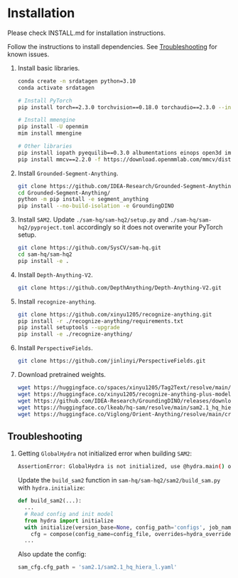 # Installation

Please check INSTALL.md for installation instructions.

Follow the instructions to install dependencies. See [Troubleshooting](#troubleshooting) for known issues.

1. Install basic libraries.

    ```sh
    conda create -n srdatagen python=3.10
    conda activate srdatagen

    # Install PyTorch
    pip install torch==2.3.0 torchvision==0.18.0 torchaudio==2.3.0 --index-url https://download.pytorch.org/whl/cu121

    # Install mmengine
    pip install -U openmim
    mim install mmengine

    # Other libraries
    pip install iopath pyequilib==0.3.0 albumentations einops open3d imageio yacs transforms3d
    pip install mmcv==2.2.0 -f https://download.openmmlab.com/mmcv/dist/cu121/torch2.3/index.html
    ```

2. Install `Grounded-Segment-Anything`.

    ```sh
    git clone https://github.com/IDEA-Research/Grounded-Segment-Anything.git
    cd Grounded-Segment-Anything/
    python -m pip install -e segment_anything
    pip install --no-build-isolation -e GroundingDINO
    ```

3. Install `SAM2`. Update `./sam-hq/sam-hq2/setup.py` and `./sam-hq/sam-hq2/pyproject.toml` accordingly so it does not overwrite your PyTorch setup.

    ```sh
    git clone https://github.com/SysCV/sam-hq.git
    cd sam-hq/sam-hq2
    pip install -e .
    ```

4. Install `Depth-Anything-V2`.

    ```sh
    git clone https://github.com/DepthAnything/Depth-Anything-V2.git
    ```

5. Install `recognize-anything`.

    ```sh
    git clone https://github.com/xinyu1205/recognize-anything.git
    pip install -r ./recognize-anything/requirements.txt
    pip install setuptools --upgrade
    pip install -e ./recognize-anything/
    ```

6. Install `PerspectiveFields`.

    ```sh
    git clone https://github.com/jinlinyi/PerspectiveFields.git
    ```

7. Download pretrained weights.

    ```sh
    wget https://huggingface.co/spaces/xinyu1205/Tag2Text/resolve/main/ram_swin_large_14m.pth -P pretrained_weights
    wget https://huggingface.co/xinyu1205/recognize-anything-plus-model/resolve/main/ram_plus_swin_large_14m.pth -P pretrained_weights
    wget https://github.com/IDEA-Research/GroundingDINO/releases/download/v0.1.0-alpha/groundingdino_swint_ogc.pth -P pretrained_weights
    wget https://huggingface.co/lkeab/hq-sam/resolve/main/sam2.1_hq_hiera_large.pt -P pretrained_weights
    wget https://huggingface.co/Viglong/Orient-Anything/resolve/main/croplargeEX2/dino_weight.pt -P pretrained_weights
    ```

## Troubleshooting

1. Getting `GlobalHydra` not initialized error when building `SAM2`:

    ```sh
    AssertionError: GlobalHydra is not initialized, use @hydra.main() or call one of the hydra initialization methods first
    ```

    Update the `build_sam2` function in `sam-hq/sam-hq2/sam2/build_sam.py` with `hydra.initialize`:

    ```py
    def build_sam2(...):
      ...
      # Read config and init model
      from hydra import initialize
      with initialize(version_base=None, config_path='configs', job_name='srdatagen'):
        cfg = compose(config_name=config_file, overrides=hydra_overrides_extra)
      ...
    ```

    Also update the config:

    ```py
    sam_cfg.cfg_path = 'sam2.1/sam2.1_hq_hiera_l.yaml'
    ```
